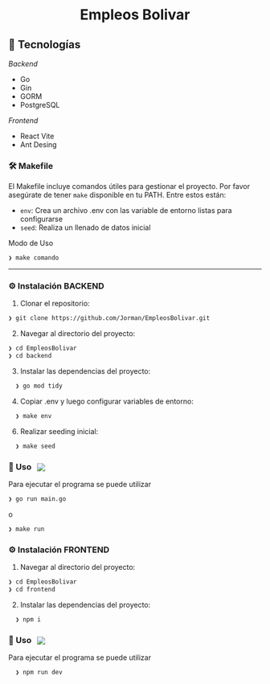 
<p align="center"><h1 align="center">Empleos Bolivar</h1></p>
<p align="center">

## 🚀 Tecnologías

*Backend* 

* Go
* Gin
* GORM
* PostgreSQL

*Frontend*

* React Vite
* Ant Desing



### 🛠️ Makefile

El Makefile incluye comandos útiles para gestionar el proyecto. Por favor asegúrate de tener `make` disponible en tu PATH. Entre estos están:

* `env`: Crea un archivo .env con las variable de entorno listas para configurarse
* `seed`: Realiza un llenado de datos inicial

Modo de Uso
```sh
❯ make comando
```
---

### ⚙️ Instalación BACKEND


1. Clonar el repositorio:
```sh
❯ git clone https://github.com/Jorman/EmpleosBolivar.git
```

2. Navegar al directorio del proyecto:
```sh
❯ cd EmpleosBolivar
❯ cd backend
```

3. Instalar las dependencias del proyecto:
```sh
  ❯ go mod tidy
```
4. Copiar .env y luego configurar variables de entorno:
```sh
  ❯ make env
```
6. Realizar seeding inicial:
```sh
  ❯ make seed
```


### 🤖 Uso &nbsp; [<img align="center" src="https://img.shields.io/badge/Go-00ADD8.svg?style={badge_style}&logo=go&logoColor=white" />](https://golang.org/)

Para ejecutar el programa se puede utilizar 

```sh
❯ go run main.go
```
o
```sh
❯ make run
```

### ⚙️ Instalación FRONTEND

1. Navegar al directorio del proyecto:
```sh
❯ cd EmpleosBolivar
❯ cd frontend
```

2. Instalar las dependencias del proyecto:
```sh
  ❯ npm i
```



### 🤖 Uso   [<img align="center" src="https://img.shields.io/badge/React-61DAFB.svg?style=for-the-badge&logo=react&logoColor=white" />](https://react.dev/)

Para ejecutar el programa se puede utilizar 

```sh
  ❯ npm run dev
```
